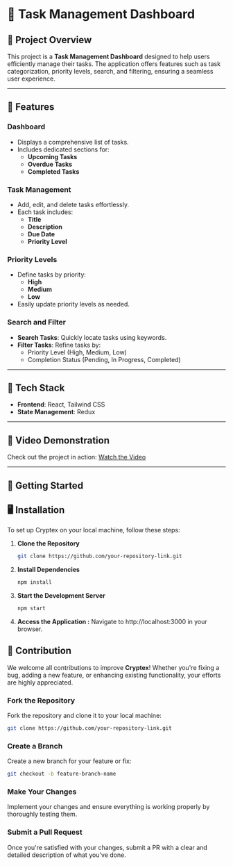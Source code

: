 # 📝 Task Management Dashboard  

## 🚀 Project Overview  
This project is a **Task Management Dashboard** designed to help users efficiently manage their tasks. The application offers features such as task categorization, priority levels, search, and filtering, ensuring a seamless user experience.  

---

## 🌟 Features  

### Dashboard  
- Displays a comprehensive list of tasks.  
- Includes dedicated sections for:  
  - **Upcoming Tasks**  
  - **Overdue Tasks**  
  - **Completed Tasks**  

### Task Management  
- Add, edit, and delete tasks effortlessly.  
- Each task includes:  
  - **Title**  
  - **Description**  
  - **Due Date**  
  - **Priority Level**  

### Priority Levels  
- Define tasks by priority:  
  - **High**  
  - **Medium**  
  - **Low**  
- Easily update priority levels as needed.  

### Search and Filter  
- **Search Tasks**: Quickly locate tasks using keywords.  
- **Filter Tasks**: Refine tasks by:  
  - Priority Level (High, Medium, Low)  
  - Completion Status (Pending, In Progress, Completed)  


---

## 🔧 Tech Stack  
- **Frontend**: React, Tailwind CSS  
- **State Management**: Redux  

---

## 🎥 Video Demonstration

Check out the project in action: [Watch the Video](https://drive.google.com/file/d/1SkFsmNLoe9MuZHX1o1TBcL-bQT1WijIL/view?usp=sharing)
 

---

## 🚀 Getting Started  

## 🖥️ **Installation**

To set up Cryptex on your local machine, follow these steps:

1. **Clone the Repository**  
   ```bash
   git clone https://github.com/your-repository-link.git
   ```
2. **Install Dependencies**  
   ```bash
   npm install
   ```
3. **Start the Development Server**  
   ```bash
   npm start
   ```
4. **Access the Application :**
   Navigate to http://localhost:3000 in your browser.

## 🤝 **Contribution**

We welcome all contributions to improve **Cryptex**! Whether you're fixing a bug, adding a new feature, or enhancing existing functionality, your efforts are highly appreciated.

### **Fork the Repository**
Fork the repository and clone it to your local machine:
```bash
git clone https://github.com/your-repository-link.git
```
### **Create a Branch**
Create a new branch for your feature or fix:
```bash
git checkout -b feature-branch-name
```
### **Make Your Changes**
Implement your changes and ensure everything is working properly by thoroughly testing them.
### **Submit a Pull Request**
Once you're satisfied with your changes, submit a PR with a clear and detailed description of what you've done.
